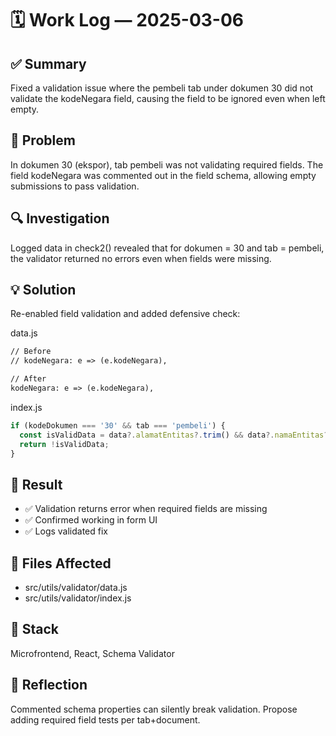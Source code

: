 # 🗓️ Work Log — 2025-03-06

## ✅ Summary
Fixed a validation issue where the pembeli tab under dokumen 30 did not validate the kodeNegara field, causing the field to be ignored even when left empty.

## 🧠 Problem
In dokumen 30 (ekspor), tab pembeli was not validating required fields. The field kodeNegara was commented out in the field schema, allowing empty submissions to pass validation.

## 🔍 Investigation
Logged data in check2() revealed that for dokumen = 30 and tab = pembeli, the validator returned no errors even when fields were missing.

## 💡 Solution
Re-enabled field validation and added defensive check:

data.js
```diff
// Before
// kodeNegara: e => (e.kodeNegara),

// After
kodeNegara: e => (e.kodeNegara),
```

index.js
```ts
if (kodeDokumen === '30' && tab === 'pembeli') {
  const isValidData = data?.alamatEntitas?.trim() && data?.namaEntitas?.trim() && data?.kodeNegara?.trim();
  return !isValidData;
}
```

## 🧪 Result
- ✅ Validation returns error when required fields are missing
- ✅ Confirmed working in form UI
- ✅ Logs validated fix

## 📁 Files Affected
- src/utils/validator/data.js
- src/utils/validator/index.js

## 🔧 Stack
Microfrontend, React, Schema Validator

## 🧠 Reflection
Commented schema properties can silently break validation. Propose adding required field tests per tab+document.
